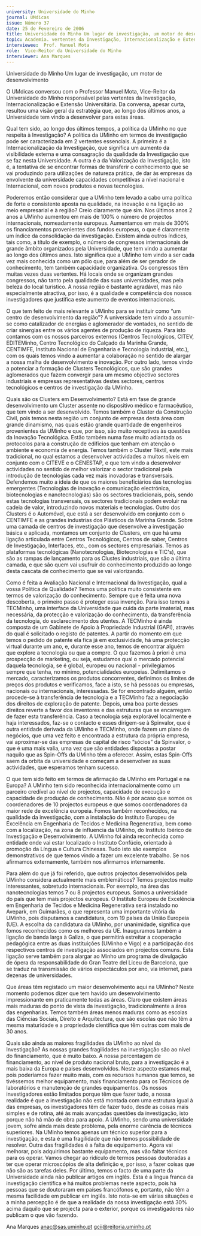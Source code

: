 ```yaml
---
university: Universidade do Minho
journal: UMdicas
issue: Número 37
date: 25 de Fevereiro de 2006
title: Universidade do Minho Um lugar de investigação, um motor de desenvolvimento
topic: Academia. vertentes da Investigação, Internacionalização e Extensão Universitária
interviewee:  Prof. Manuel Mota
role:  Vice-Reitor da Universidade do Minho
interviewer: Ana Marques
---
```




Universidade do Minho
Um lugar de investigação, um motor de desenvolvimento


O UMdicas conversou com o Professor Manuel Mota, Vice-Reitor da Universidade do Minho responsável pelas 
vertentes da Investigação, Internacionalização e Extensão Universitária. Da conversa, apesar curta, resultou uma 
visão geral da estratégia que, ao longo dos últimos anos, a Universidade tem vindo a desenvolver para estas áreas.


Qual tem sido, ao longo dos últimos tempos, a política da UMinho
no que respeita à Investigação?
A política da UMinho em termos de investigação pode ser caracterizada
em 2 vertentes essenciais. A primeira é a Internacionalização da
Investigação, que significa um aumento da visibilidade externa e uma
consagração da qualidade da Investigação que se faz nesta
Universidade. A outra é a da Valorização da Investigação, isto é, a
tentativa de se encontrar formas de transferir o conhecimento que se vai
produzindo para utilizações de natureza prática, de dar às empresas da
envolvente da universidade capacidades competitivas a nível nacional e
Internacional, com novos produtos e novas tecnologias.


Poderemos então considerar que a UMinho tem levado a cabo uma
política de forte e consistente aposta na qualidade, na inovação e
na ligação ao meio empresarial e à região?
Creio claramente que sim.
Nos últimos anos 2 anos a UMinho aumentou em mais de 100% o
número de projectos internacionais, nomeadamente europeus.
Aumentamos em mais de 300% os financiamentos provenientes dos
fundos europeus, o que é claramente um índice da consolidação da
investigação. Existem ainda outros índices, tais como, a título de
exemplo, o número de congressos internacionais de grande âmbito
organizados pela Universidade, que tem vindo a aumentar ao longo dos
últimos anos. Isto significa que a UMinho tem vindo a ser cada vez mais
conhecida como um pólo que, para além de ser gerador de
conhecimento, tem também capacidade organizativa. Os congressos
têm muitas vezes duas vertentes. Há locais onde se organizam grandes
congressos, não tanto pela qualidade das suas universidades, mas pela
beleza do local turístico. A nossa região é bastante agradável, mas não
especialmente atractiva, por isso, é a qualidade e competência dos
nossos investigadores que justifica este aumento de eventos
internacionais.


O que tem feito de mais relevante a UMinho para se instituir como
“um centro de desenvolvimento da região”?
A universidade tem vindo a assumir-se como catalizador de energias e
aglomerador de vontades, no sentido de criar sinergias entre os vários
agentes de produção de riqueza. Para isto contamos com os nossos
parceiros externos (Centros Tecnológicos, CITEV, EDITEMinho, Centro
Tecnológico do Calçado da Marinha Grande, CENTIMFE, Instituto
Nacional de Engenharia e Tecnologia Industrial, etc.), com os quais
temos vindo a aumentar a colaboração no sentido de alargar a nossa
malha de desenvolvimento e inovação. Por outro lado, temos vindo a
potenciar a formação de Clusters Tecnológicos, que são grandes
aglomerados que fazem convergir para um mesmo objectivo sectores
industriais e empresas representativas destes sectores, centros
tecnológicos e centros de investigação da UMinho.


Quais são os Clusters em Desenvolvimento?
Está em fase de grande desenvolvimento um
Cluster assente no dispositivo médico e
farmacêutico, que tem vindo a ser desenvolvido.
Temos também o Cluster da Construção Civil,
pois temos nesta região um conjunto de
empresas desta área com grande dinamismo,
nas quais estão grande quantidade de
engenheiros provenientes da UMinho e que, por
isso, são muito receptivos às questões da
Inovação Tecnológica. Estão também numa fase
muito adiantada os protocolos para a construção
de edifícios que tenham em atenção o ambiente e
economia de energia. Temos também o Cluster
Têxtil, este mais tradicional, no qual estamos a
desenvolver actividades a muitos níveis em
conjunto com o CITEVE e o CENESTAP, e que tem vindo a desenvolver
actividades no sentido de melhor valorizar o sector tradicional pela
introdução de tecnologias cada vez mais inovadoras e transversais.
Defendemos muito a ideia de que os maiores beneficiários das
tecnologias emergentes (Tecnologias de inovação e comunicação
electrónica, biotecnologias e nanotecnologias) são os sectores
tradicionais, pois, sendo estas tecnologias transversais, os sectores
tradicionais podem evoluir na cadeia de valor, introduzindo novos
materiais e tecnologias.
Outro dos Clusters é o Automóvel, que está a ser desenvolvido em
conjunto com o CENTIMFE e as grandes industrias dos Plásticos da
Marinha Grande.
Sobre uma camada de centros de investigação que desenvolve a
investigação básica e aplicada, montamos um conjunto de Clusters, em
que há uma ligação articulada entre Centros Tecnológicos, Centros de
saber, Centros de Investigação, Interfaces, etc., com os sectores
empresariais.
Temos as plataformas tecnológicas (Nanotecnologias, Biotecnologias e
TIC's), que são as rampas de lançamento para os Clustes industriais,
que são a última camada, e que são quem vai usufruir do conhecimento
produzido ao longo desta cascata de conhecimento que se vai
valorizando.


Como é feita a Avaliação Nacional e Internacional da Investigação,
qual a vossa Política de Qualidade?
Temos uma política muito consistente em termos de valorização do
conhecimento. Sempre que é feita uma nova descoberta, o primeiro
passo é proteger essa invenção. Para isso temos a TECMinho, uma
interface da Universidade que cuida da parte imaterial, mas necessária,
da protecção e valorização do conhecimento, da transferência da
tecnologia, do esclarecimento dos utentes. A TECMinho é ainda
composta de um Gabinete de Apoio à Propriedade Industrial (GAPI),
através do qual é solicitado o registo de patentes.
A partir do momento em que temos o pedido de patente ela fica já em
exclusividade, há uma protecção virtual durante um ano, e, durante esse
ano, temos de encontrar alguém que explore a tecnologia ou que a
compre. O que fazemos à priori é uma prospecção de marketing, ou
seja, estudamos qual o mercado potencial daquela tecnologia, se é
global, europeu ou nacional - privilegiamos sempre que tenha, no
mínimo, potencialidades europeias. Delimitamos o mercado,
caracterizamos os produtos concorrentes, definimos os limites de
preços dos produtos e verificamos, face a isto, se há pessoas ou
empresas, nacionais ou internacionais, interessadas. Se for encontrado
alguém, então procede-se à transferência de tecnologia e a TECMinho
faz a negociação dos direitos de exploração de patente. Depois, uma
boa parte desses direitos reverte a favor dos inventores e das estruturas
que se encarregam de fazer esta transferência. Caso a tecnologia seja
explorável localmente e haja interessados, faz-se o contacto e esses
dirigem-se à Spinvalor, que é outra entidade derivada da UMinho e
TECMinho, onde fazem um plano de negócios, que uma vez feito e
encontrada a estrutura da própria empresa, vai aproximar-se das
empresas de capital de risco “sócios” da Spinvalor, o que é uma mais
valia, uma vez que são entidades dispostas a postar naquilo que as
Spin-Offs da UMinho têm a oferecer. Assim, estas Spin-Offs saem da
orbita da universidade e começam a desenvolver as suas actividades,
que esperamos tenham sucesso.


O que tem sido feito em termos de afirmação da UMinho em
Portugal e na Europa?
A UMinho tem sido reconhecida internacionalmente como um parceiro
credível ao nível de projectos, capacidade de execução e capacidade de
produção de conhecimento. Não é por acaso que somos os
coordenadores de 10 projectos europeus e que somos coordenadores
da maior rede de excelência europeia. Fomos também reconhecidos, na
qualidade da investigação, com a instalação do Instituto Europeu de
Excelência em Engenharia de Tecidos e Medicina Regenerativa, bem
como com a localização, na zona de influencia da UMinho, do Instituto
Ibérico de Investigação e Desenvolvimento. A UMinho foi ainda
reconhecida como entidade onde vai estar localizado o Instituto
Confúcio, orientado à promoção da Língua e Cultura Chinesas. Tudo
isto são exemplos demonstrativos de que temos vindo a fazer um
excelente trabalho. Se nos afirmamos externamente, também nos
afirmamos internamente.


Para além do que já foi referido, que outros projectos
desenvolvidos pela UMinho considera actualmente mais
emblemáticos?
Temos projectos muito interessantes, sobretudo internacionais. Por
exemplo, na área das nanotecnologias temos 7 ou 8 projectos europeus.
Somos a universidade do país que tem mais projectos europeus. O
Instituto Europeu de Excelência em Engenharia de Tecidos e Medicina
Regenerativa será instalado no Avepark, em Guimarães, o que
representa uma importante vitória da UMinho, pois disputamos a
candidatura, com 19 países da União Europeia (UE). A escolha da
candidatura da UMinho, por unanimidade, significa que fomos
reconhecidos como os melhores da UE. Inauguramos também a ligação
de banda larga à Galiza, o que permitirá estreitar a cooperação
pedagógica entre as duas instituições (UMinho e Vigo) e a participação
dos respectivos centros de investigação associados em projectos
comuns. Esta ligação serve também para alargar ao Minho um
programa de divulgação de ópera da responsabilidade do Gran Teatre
del Liceu de Barcelona, que se traduz na transmissão de vários
espectáculos por ano, via internet, para dezenas de universidades.


Que áreas têm registado um maior desenvolvimento aqui na
UMinho?
Neste momento podemos dizer que tem havido um desenvolvimento
impressionante em praticamente todas as áreas. Claro que existem
áreas mais maduras do ponto de vista da investigação, tradicionalmente
a área das engenharias. Temos também áreas menos maduras como as
escolas das Ciências Sociais, Direito e Arquitectura, que são escolas
que não têm a mesma maturidade e a propriedade científica que têm
outras com mais de 30 anos.


Quais são ainda as maiores fragilidades da UMinho ao nível da
Investigação?
As nossas grandes fragilidades na investigação
são ao nível do financiamento, que é muito baixo.
A nossa percentagem de financiamento, ao nível
de produto nacional bruto, para a investigação é
a mais baixa da Europa e países desenvolvidos.
Neste aspecto estamos mal, pois poderíamos
fazer muito mais, com os recursos humanos que
temos, se tivéssemos melhor equipamento, mais
financiamento para os Técnicos de laboratórios e
manutenção de grandes equipamentos. Os
nossos investigadores estão limitados porque
têm que fazer tudo, a nossa realidade é que a
investigação não está montada com uma
estrutura igual à das empresas, os
investigadores têm de fazer tudo, desde as
coisas mais simples e de rotina, até às mais
avançadas questões da investigação, isto
porque não há mão de obra para apoio. A
UMinho, sendo uma universidade jovem, sofre ainda mais deste
problema, pela enorme carência de técnicos superiores. Na UMinho
temos apenas um técnico superior para a investigação, e esta é uma
fragilidade que não temos possibilidade de resolver. Outra das
fragilidades é a falta de equipamento. Agora vai melhorar, pois
adquirimos bastante equipamento, mas vão faltar técnicos para os
operar. Vamos chegar ao ridículo de termos pessoas doutoradas a ter
que operar microscópios de alta definição e, por isso, a fazer coisas que
não são as tarefas deles. Por último, temos o facto de uma parte da
Universidade ainda não publicar artigos em inglês. Esta é a língua franca
da investigação científica e há muitos problemas neste aspecto, pois há
pessoas que se doutoraram em países francófonos e, portanto, não têm
a mesma facilidade em publicar em inglês. Isto nota-se em várias
situações e a minha percepção é de que a realidade da nossa
investigação está 30% acima daquilo que se projecta para o exterior,
porque os investigadores não publicam o que vão fazendo.


Ana Marques
anac@sas.uminho.pt
gcii@reitoria.uminho.pt
